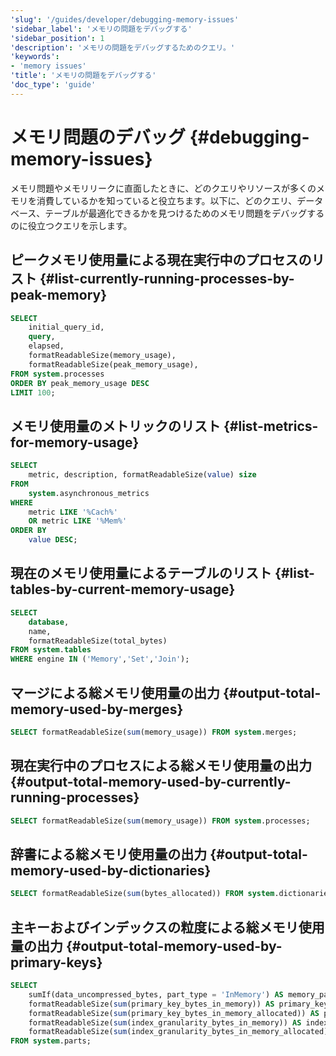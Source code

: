 ```yaml
---
'slug': '/guides/developer/debugging-memory-issues'
'sidebar_label': 'メモリの問題をデバッグする'
'sidebar_position': 1
'description': 'メモリの問題をデバッグするためのクエリ。'
'keywords':
- 'memory issues'
'title': 'メモリの問題をデバッグする'
'doc_type': 'guide'
---
```



# メモリ問題のデバッグ {#debugging-memory-issues}

メモリ問題やメモリリークに直面したときに、どのクエリやリソースが多くのメモリを消費しているかを知っていると役立ちます。以下に、どのクエリ、データベース、テーブルが最適化できるかを見つけるためのメモリ問題をデバッグするのに役立つクエリを示します。

## ピークメモリ使用量による現在実行中のプロセスのリスト {#list-currently-running-processes-by-peak-memory}

```sql
SELECT
    initial_query_id,
    query,
    elapsed,
    formatReadableSize(memory_usage),
    formatReadableSize(peak_memory_usage),
FROM system.processes
ORDER BY peak_memory_usage DESC
LIMIT 100;
```

## メモリ使用量のメトリックのリスト {#list-metrics-for-memory-usage}

```sql
SELECT
    metric, description, formatReadableSize(value) size
FROM
    system.asynchronous_metrics
WHERE
    metric LIKE '%Cach%'
    OR metric LIKE '%Mem%'
ORDER BY
    value DESC;
```

## 現在のメモリ使用量によるテーブルのリスト {#list-tables-by-current-memory-usage}

```sql
SELECT
    database,
    name,
    formatReadableSize(total_bytes)
FROM system.tables
WHERE engine IN ('Memory','Set','Join');
```

## マージによる総メモリ使用量の出力 {#output-total-memory-used-by-merges}

```sql
SELECT formatReadableSize(sum(memory_usage)) FROM system.merges;
```

## 現在実行中のプロセスによる総メモリ使用量の出力 {#output-total-memory-used-by-currently-running-processes}

```sql
SELECT formatReadableSize(sum(memory_usage)) FROM system.processes;
```

## 辞書による総メモリ使用量の出力 {#output-total-memory-used-by-dictionaries}

```sql
SELECT formatReadableSize(sum(bytes_allocated)) FROM system.dictionaries;
```

## 主キーおよびインデックスの粒度による総メモリ使用量の出力 {#output-total-memory-used-by-primary-keys}

```sql
SELECT
    sumIf(data_uncompressed_bytes, part_type = 'InMemory') AS memory_parts,
    formatReadableSize(sum(primary_key_bytes_in_memory)) AS primary_key_bytes_in_memory,
    formatReadableSize(sum(primary_key_bytes_in_memory_allocated)) AS primary_key_bytes_in_memory_allocated,
    formatReadableSize(sum(index_granularity_bytes_in_memory)) AS index_granularity_bytes_in_memory,
    formatReadableSize(sum(index_granularity_bytes_in_memory_allocated)) AS index_granularity_bytes_in_memory_allocated
FROM system.parts;
```
